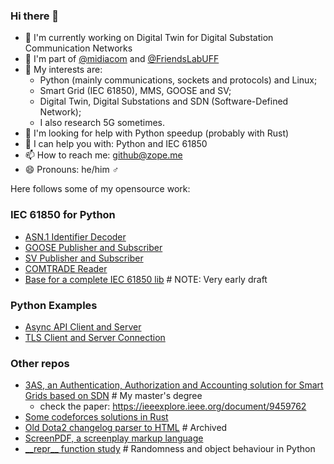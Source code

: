 ### Hi there 👋

- 🔭 I'm currently working on Digital Twin for Digital Substation Communication Networks
- :satellite:	I'm part of [@midiacom](https://github.com/midiacom) and [@FriendsLabUFF](https://github.com/FriendsLabUFF)
- 🌱 My interests are:
  - Python (mainly communications, sockets and protocols) and Linux;
  - Smart Grid (IEC 61850), MMS, GOOSE and SV;
  - Digital Twin, Digital Substations and SDN (Software-Defined Network);
  - I also research 5G sometimes.
- 🤔 I'm looking for help with Python speedup (probably with Rust)
- 💬 I can help you with: Python and IEC 61850
- 📫 How to reach me: github@zope.me
- 😄 Pronouns: he/him :male_sign:

Here follows some of my opensource work:

### IEC 61850 for Python

- [ASN.1 Identifier Decoder](https://github.com/arthurazs/asn)
- [GOOSE Publisher and Subscriber](https://github.com/arthurazs/pygoose)
- [SV Publisher and Subscriber](https://github.com/arthurazs/pysv)
- [COMTRADE Reader](https://github.com/arthurazs/pytrade)
- [Base for a complete IEC 61850 lib](https://github.com/arthurazs/py61850)  # NOTE: Very early draft

### Python Examples

- [Async API Client and Server](https://github.com/arthurazs/python-api)
- [TLS Client and Server Connection](https://github.com/arthurazs/python-tls)

### Other repos

- [3AS, an Authentication, Authorization and Accounting solution for Smart Grids based on SDN](https://github.com/arthurazs/3AS) #  My master's degree
  - check the paper: https://ieeexplore.ieee.org/document/9459762
- [Some codeforces solutions in Rust](https://github.com/arthurazs/codeforces)
- [Old Dota2 changelog parser to HTML](https://github.com/arthurazs/dotapatch)  # Archived
- [ScreenPDF, a screenplay markup language](https://github.com/arthurazs/ScreenPDF)
- [\_\_repr\_\_ function study](https://gist.github.com/arthurazs/2a9e7ec13cbc18edc19195fb2f224622) # Randomness and object behaviour in Python
